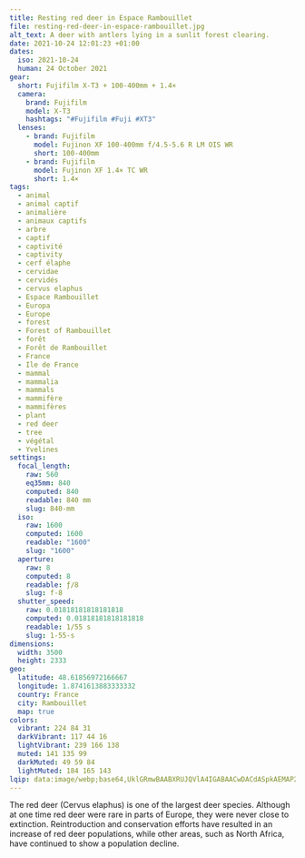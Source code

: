 ```yaml
---
title: Resting red deer in Espace Rambouillet
file: resting-red-deer-in-espace-rambouillet.jpg
alt_text: A deer with antlers lying in a sunlit forest clearing.
date: 2021-10-24 12:01:23 +01:00
dates:
  iso: 2021-10-24
  human: 24 October 2021
gear:
  short: Fujifilm X-T3 + 100-400mm + 1.4×
  camera:
    brand: Fujifilm
    model: X-T3
    hashtags: "#Fujifilm #Fuji #XT3"
  lenses:
    - brand: Fujifilm
      model: Fujinon XF 100-400mm f/4.5-5.6 R LM OIS WR
      short: 100-400mm
    - brand: Fujifilm
      model: Fujinon XF 1.4× TC WR
      short: 1.4×
tags:
  - animal
  - animal captif
  - animalière
  - animaux captifs
  - arbre
  - captif
  - captivité
  - captivity
  - cerf élaphe
  - cervidae
  - cervidés
  - cervus elaphus
  - Espace Rambouillet
  - Europa
  - Europe
  - forest
  - Forest of Rambouillet
  - forêt
  - Forêt de Rambouillet
  - France
  - Ile de France
  - mammal
  - mammalia
  - mammals
  - mammifère
  - mammifères
  - plant
  - red deer
  - tree
  - végétal
  - Yvelines
settings:
  focal_length:
    raw: 560
    eq35mm: 840
    computed: 840
    readable: 840 mm
    slug: 840-mm
  iso:
    raw: 1600
    computed: 1600
    readable: "1600"
    slug: "1600"
  aperture:
    raw: 8
    computed: 8
    readable: ƒ/8
    slug: f-8
  shutter_speed:
    raw: 0.01818181818181818
    computed: 0.01818181818181818
    readable: 1/55 s
    slug: 1-55-s
dimensions:
  width: 3500
  height: 2333
geo:
  latitude: 48.61856972166667
  longitude: 1.8741613883333332
  country: France
  city: Rambouillet
  map: true
colors:
  vibrant: 224 84 31
  darkVibrant: 117 44 16
  lightVibrant: 239 166 138
  muted: 141 135 99
  darkMuted: 49 59 84
  lightMuted: 184 165 143
lqip: data:image/webp;base64,UklGRmwBAABXRUJQVlA4IGABAACwDACdASpkAEMAP2meyVizq6mjtRWaqnAtCWUAzyhjYil7DrIJ2PZJJtRWIBDNTbw5uYsD+W3pZC3ubysiBgJbBDsXJoeiC1zrdAzyHW0wSaNJzWT01En4hppBb/I2JUDntx70de8rs582dy/RCAD+6NVTfBIFPgdYlKC4x38Axb//q4V262ip6KYmKrJphNB7Ogi3bPygTrG2N32ejDEUmlHl7QmM/vL7aZp8osPP717sydVU1yazUzPlfdPk+cG929x659A2uWxHk8Gqy1SUczVSxkpkIf8I5WYX7Phy5sa/OGVYSkCasrizPK56gFxd6AessVs6uLxJoaVAZBwbTN5YXZZI2CI1UhTre6ZrwdzgGbFxV+7oh5DAsKm8RE8Hehklat4Nx5K9puOEXgsc0hhfQno2gqWgHLuKcNKLLnLmoLuAktlabT+DgyoGoFcM3OTspgKsK7AzDrMKAAAA
---
```


The red deer (Cervus elaphus) is one of the largest deer species. Although at one time red deer were rare in parts of Europe, they were never close to extinction. Reintroduction and conservation efforts have resulted in an increase of red deer populations, while other areas, such as North Africa, have continued to show a population decline.

